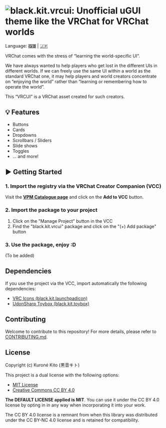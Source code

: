 # ![black.kit.vrcui: Unofficial uGUI theme like the VRChat for VRChat worlds](https://kurone-kito.github.io/vrc-ui/banner.png)

Language: **🇬🇧** | [🇯🇵](https://github.com/kurone-kito/vrc-ui/blob/main/README.ja.md)

VRChat comes with the stress of “learning the world-specific UI”.

We have always wanted to help players who get lost in the different UIs in
different worlds. If we can freely use the same UI within a world as the
standard VRChat one, it may help players and world creators concentrate on
“enjoying the world” rather than “learning or remembering how to operate
the world”.

This “VRCUI” is a VRChat asset created for such creators.

## 💡 Features

- Buttons
- Cards
- Dropdowns
- Scrollbars / Sliders
- Slide shows
- Toggles
- ... and more!

## ▶ Getting Started

### 1. Import the registry via the VRChat Creator Companion (VCC)

Visit the **[VPM Catalogue page](https://kurone-kito.github.io/vpm/)** and
click on the **Add to VCC** button.

### 2. Import the package to your project

1. Click on the "Manage Project" button in the VCC
2. Find the "black.kit.vrcui" package and click on the "(+) Add package"
   button

### 3. Use the package, enjoy :D

(To be added)

## Dependencies

If you use the project via the VCC, import automatically the following
dependencies:

- [VRC Icons (black.kit.launchpadicon)](https://github.com/kurone-kito/launchpad-icons)
- [UdonSharp Toybox (black.kit.toybox)](https://github.com/kurone-kito/udonsharp-toybox)

## Contributing

Welcome to contribute to this repository! For more details, please refer to
[CONTRIBUTING.md](https://github.com/kurone-kito/vrc-ui/blob/main/.github/CONTRIBUTING.md).

## License

Copyright (c) Kuroné Kito (黒音キト)

This project is a dual license with the following options:

- [MIT License](https://opensource.org/licenses/MIT)
- [Creative Commons CC BY 4.0](https://creativecommons.org/licenses/by/4.0/)

**The DEFAULT LICENSE applied is MIT**. You can use it under the CC BY 4.0
license by opting in in any way when incorporating it into your work.

The CC BY 4.0 license is a remnant from when this library was distributed
under the CC BY-NC 4.0 license and is retained for compatibility.
